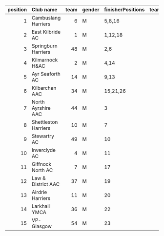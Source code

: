 |   position | Club name            |   team | gender   | finisherPositions   |   teamPoints |   penaltyPoints |   totalPoints |   totalFinishers | Website                                    |
|-----------:|:---------------------|-------:|:---------|:--------------------|-------------:|----------------:|--------------:|-----------------:|:-------------------------------------------|
|          1 | Cambuslang Harriers  |      6 | M        | 5,8,16              |           29 |               0 |            29 |                3 | https://cambuslangharriers.org/            |
|          2 | East Kilbride AC     |      1 | M        | 1,12,18             |           31 |               0 |            31 |                5 | http://www.ekac.org.uk/                    |
|          3 | Springburn Harriers  |     48 | M        | 2,6                 |            8 |              37 |            45 |                2 | https://www.springburnharriers.co.uk/      |
|          4 | Kilmarnock H&AC      |      2 | M        | 4,14                |           18 |              37 |            55 |                2 | http://www.kilmarnockharriers.com/         |
|          5 | Ayr Seaforth AC      |     14 | M        | 9,13                |           22 |              37 |            59 |                2 | https://www.ayrseaforth.co.uk/             |
|          6 | Kilbarchan AAC       |     34 | M        | 15,21,26            |           62 |               0 |            62 |                4 | https://kilbarchanaac.org.uk/              |
|          7 | North Ayrshire AAC   |     44 | M        | 3                   |            3 |              74 |            77 |                1 | https://naathletics.co.uk/                 |
|          8 | Shettleston Harriers |     10 | M        | 7                   |            7 |              74 |            81 |                1 | http://shettlestonharriers.org.uk/         |
|          9 | Stewartry AC         |     49 | M        | 10                  |           10 |              74 |            84 |                1 | https://stewartryac.wordpress.com/         |
|         10 | Inverclyde AC        |      4 | M        | 11                  |           11 |              74 |            85 |                1 | https://www.inverclydeac.org/              |
|         11 | Giffnock North AC    |      7 | M        | 17                  |           17 |              74 |            91 |                1 | https://www.giffnocknorth.co.uk/           |
|         12 | Law & District AAC   |     37 | M        | 19                  |           19 |              74 |            93 |                1 | http://www.lawaac.co.uk/                   |
|         13 | Airdrie Harriers     |     11 | M        | 20                  |           20 |              74 |            94 |                1 | http://airdrieharriers.org/                |
|         14 | Larkhall YMCA        |     36 | M        | 22                  |           22 |              74 |            96 |                1 | https://www.facebook.com/larkhallharriers/ |
|         15 | VP-Glasgow           |     54 | M        | 23                  |           23 |              74 |            97 |                1 | https://www.vp-glasgow.com                 |